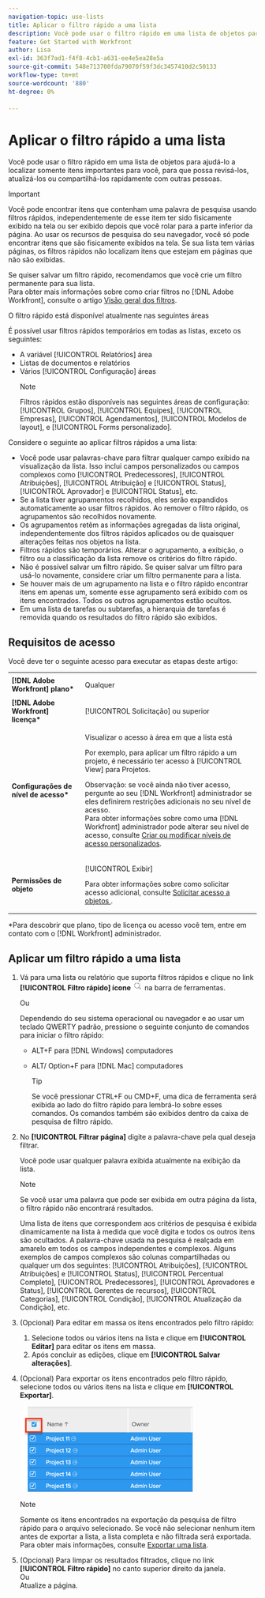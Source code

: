 ```yaml
---
navigation-topic: use-lists
title: Aplicar o filtro rápido a uma lista
description: Você pode usar o filtro rápido em uma lista de objetos para ajudá-lo a localizar somente itens importantes para você, para que possa revisá-los, atualizá-los ou compartilhá-los rapidamente com outras pessoas.
feature: Get Started with Workfront
author: Lisa
exl-id: 363f7ad1-f4f8-4cb1-a631-ee4e5ea28e5a
source-git-commit: 548e713700fda79070f59f3dc3457410d2c50133
workflow-type: tm+mt
source-wordcount: '880'
ht-degree: 0%

---
```


# Aplicar o filtro rápido a uma lista

<!--
{{highlighted-preview}}
-->

Você pode usar o filtro rápido em uma lista de objetos para ajudá-lo a localizar somente itens importantes para você, para que possa revisá-los, atualizá-los ou compartilhá-los rapidamente com outras pessoas.

>[!IMPORTANT]
>
>Você pode encontrar itens que contenham uma palavra de pesquisa usando filtros rápidos, independentemente de esse item ter sido fisicamente exibido na tela ou ser exibido depois que você rolar para a parte inferior da página. Ao usar os recursos de pesquisa do seu navegador, você só pode encontrar itens que são fisicamente exibidos na tela. Se sua lista tem várias páginas, os filtros rápidos não localizam itens que estejam em páginas que não são exibidas.

Se quiser salvar um filtro rápido, recomendamos que você crie um filtro permanente para sua lista.\
Para obter mais informações sobre como criar filtros no [!DNL Adobe Workfront], consulte o artigo [Visão geral dos filtros](../../../reports-and-dashboards/reports/reporting-elements/filters-overview.md).

O filtro rápido está disponível atualmente nas seguintes áreas


É possível usar filtros rápidos temporários em todas as listas, exceto os seguintes:

* A variável [!UICONTROL Relatórios] área
* Listas de documentos e relatórios
* Vários [!UICONTROL Configuração] áreas
  >[!NOTE]
  >
  >Filtros rápidos estão disponíveis nas seguintes áreas de configuração: [!UICONTROL Grupos], [!UICONTROL Equipes], [!UICONTROL Empresas], [!UICONTROL Agendamentos], [!UICONTROL Modelos de layout], e [!UICONTROL Forms personalizado].


Considere o seguinte ao aplicar filtros rápidos a uma lista:

* Você pode usar palavras-chave para filtrar qualquer campo exibido na visualização da lista. Isso inclui campos personalizados ou campos complexos como [!UICONTROL Predecessores], [!UICONTROL Atribuições], [!UICONTROL Atribuição] e [!UICONTROL Status], [!UICONTROL Aprovador] e [!UICONTROL Status], etc.
* Se a lista tiver agrupamentos recolhidos, eles serão expandidos automaticamente ao usar filtros rápidos. Ao remover o filtro rápido, os agrupamentos são recolhidos novamente.
* Os agrupamentos retêm as informações agregadas da lista original, independentemente dos filtros rápidos aplicados ou de quaisquer alterações feitas nos objetos na lista.
* Filtros rápidos são temporários. Alterar o agrupamento, a exibição, o filtro ou a classificação da lista remove os critérios do filtro rápido.
* Não é possível salvar um filtro rápido. Se quiser salvar um filtro para usá-lo novamente, considere criar um filtro permanente para a lista.
* Se houver mais de um agrupamento na lista e o filtro rápido encontrar itens em apenas um, somente esse agrupamento será exibido com os itens encontrados. Todos os outros agrupamentos estão ocultos.
* Em uma lista de tarefas ou subtarefas, a hierarquia de tarefas é removida quando os resultados do filtro rápido são exibidos.

## Requisitos de acesso

Você deve ter o seguinte acesso para executar as etapas deste artigo:

<table style="table-layout:auto"> 
 <col> 
 <col> 
 <tbody> 
  <tr> 
   <td role="rowheader"><b>[!DNL Adobe Workfront] plano*</b></td> 
   <td> <p>Qualquer</p> </td> 
  </tr> 
  <tr> 
   <td role="rowheader"><b>[!DNL Adobe Workfront] licença*</b></td> 
   <td> <p>[!UICONTROL Solicitação] ou superior</p> </td> 
  </tr> 
  <tr> 
   <td role="rowheader"><b>Configurações de nível de acesso*</b></td> 
   <td> <p>Visualizar o acesso à área em que a lista está</p> <p>Por exemplo, para aplicar um filtro rápido a um projeto, é necessário ter acesso à [!UICONTROL View] para Projetos.</p> <p>Observação: se você ainda não tiver acesso, pergunte ao seu [!DNL Workfront] administrador se eles definirem restrições adicionais no seu nível de acesso.<br>Para obter informações sobre como uma [!DNL Workfront] administrador pode alterar seu nível de acesso, consulte <a href="../../../administration-and-setup/add-users/configure-and-grant-access/create-modify-access-levels.md" class="MCXref xref">Criar ou modificar níveis de acesso personalizados</a>.</p> </td> 
  </tr> 
  <tr> 
   <td role="rowheader"><b>Permissões de objeto</b></td> 
   <td> <p>[!UICONTROL Exibir]</p> <p>Para obter informações sobre como solicitar acesso adicional, consulte <a href="../../../workfront-basics/grant-and-request-access-to-objects/request-access.md" class="MCXref xref">Solicitar acesso a objetos </a>.</p> </td> 
  </tr> 
 </tbody> 
</table>

&#42;Para descobrir que plano, tipo de licença ou acesso você tem, entre em contato com o [!DNL Workfront] administrador.

## Aplicar um filtro rápido a uma lista

1. Vá para uma lista ou relatório que suporta filtros rápidos e clique no link **[!UICONTROL Filtro rápido] ícone** ![](assets/qs-quick-filter-icon.png) na barra de ferramentas.

   Ou

   Dependendo do seu sistema operacional ou navegador e ao usar um teclado QWERTY padrão, pressione o seguinte conjunto de comandos para iniciar o filtro rápido:

   * ALT+F para [!DNL Windows] computadores
   * ALT/ Option+F para [!DNL Mac] computadores

     >[!TIP]
     >
     >Se você pressionar CTRL+F ou CMD+F, uma dica de ferramenta será exibida ao lado do filtro rápido para lembrá-lo sobre esses comandos. Os comandos também são exibidos dentro da caixa de pesquisa de filtro rápido.

1. No **[!UICONTROL Filtrar página]** digite a palavra-chave pela qual deseja filtrar.

   Você pode usar qualquer palavra exibida atualmente na exibição da lista.

   >[!NOTE]
   >
   >Se você usar uma palavra que pode ser exibida em outra página da lista, o filtro rápido não encontrará resultados.

   Uma lista de itens que correspondem aos critérios de pesquisa é exibida dinamicamente na lista à medida que você digita e todos os outros itens são ocultados. A palavra-chave usada na pesquisa é realçada em amarelo em todos os campos independentes e complexos. Alguns exemplos de campos complexos são colunas compartilhadas ou qualquer um dos seguintes: [!UICONTROL Atribuições], [!UICONTROL Atribuições] e [!UICONTROL Status], [!UICONTROL Percentual Completo], [!UICONTROL Predecessores], [!UICONTROL Aprovadores e Status], [!UICONTROL Gerentes de recursos], [!UICONTROL Categorias], [!UICONTROL Condição], [!UICONTROL Atualização da Condição], etc.

1. (Opcional) Para editar em massa os itens encontrados pelo filtro rápido:

   1. Selecione todos ou vários itens na lista e clique em **[!UICONTROL Editar]** para editar os itens em massa.
   1. Após concluir as edições, clique em **[!UICONTROL Salvar alterações]**.

1. (Opcional) Para exportar os itens encontrados pelo filtro rápido, selecione todos ou vários itens na lista e clique em **[!UICONTROL Exportar]**.

   ![select_all_projects_with_highlight__1_.png](assets/select-all-projects-with-highlight--1--350x173.png)

   >[!NOTE]
   >
   >Somente os itens encontrados na exportação da pesquisa de filtro rápido para o arquivo selecionado. Se você não selecionar nenhum item antes de exportar a lista, a lista completa e não filtrada será exportada.\
   >Para obter mais informações, consulte [Exportar uma lista](../../../workfront-basics/navigate-workfront/use-lists/export-lists.md).

1. (Opcional) Para limpar os resultados filtrados, clique no link **[!UICONTROL Filtro rápido]** no canto superior direito da janela.\
   Ou\
   Atualize a página.
